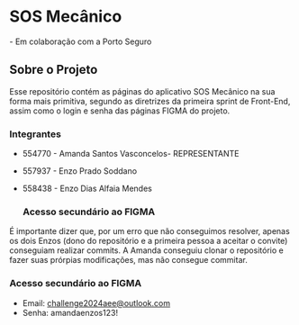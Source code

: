 <h1>SOS Mecânico</h1>
- Em colaboração com a Porto Seguro

<h2>Sobre o Projeto</h2>

 Esse repositório contém as páginas do aplicativo SOS Mecânico na sua forma mais primitiva, segundo as diretrizes da primeira sprint de Front-End,
 assim como o login e senha das páginas FIGMA do projeto.

### Integrantes

* 554770 - Amanda Santos Vasconcelos- REPRESENTANTE

* 557937 - Enzo Prado Soddano

* 558438 - Enzo Dias Alfaia Mendes

  ### Acesso secundário ao FIGMA

É importante dizer que, por um erro que não conseguimos resolver, apenas os dois Enzos (dono do repositório e a primeira pessoa a aceitar o convite) conseguiam
realizar commits. A Amanda conseguiu clonar o repositório e fazer suas prórpias modificações, mas não consegue commitar. 

  ### Acesso secundário ao FIGMA

* Email: challenge2024aee@outlook.com
* Senha: amandaenzos123!

